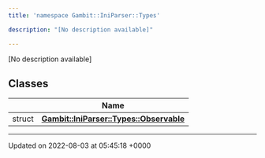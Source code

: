 ```yaml
---
title: 'namespace Gambit::IniParser::Types'

description: "[No description available]"

---
```







[No description available]

## Classes

|                | Name           |
| -------------- | -------------- |
| struct | **[Gambit::IniParser::Types::Observable](/documentation/code/gambit_sphinx/classes/structgambit_1_1iniparser_1_1types_1_1observable/)**  |






-------------------------------

Updated on 2022-08-03 at 05:45:18 +0000